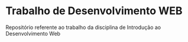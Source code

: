 # Trabalho de Desenvolvimento WEB
Repositório referente ao trabalho da disciplina de Introdução ao Desenvolvimento Web 
